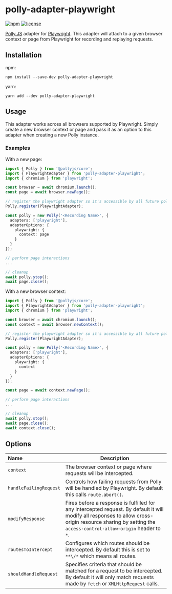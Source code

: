 # polly-adapter-playwright

[![npm](https://shields.io/npm/v/polly-adapter-playwright)](https://www.npmjs.com/package/polly-adapter-playwright)
[![license](https://shields.io/github/license/redabacha/polly-adapter-playwright)](https://github.com/redabacha/polly-adapter-playwright/blob/main/LICENSE)

[Polly.JS](https://netflix.github.io/pollyjs/#/) adapter for [Playwright](https://playwright.dev/). This adapter will attach to a given browser context or page from Playwright for recording and replaying requests.

## Installation

npm:

```
npm install --save-dev polly-adapter-playwright
```

yarn:

```
yarn add --dev polly-adapter-playwright
```

## Usage

This adapter works across all browsers supported by Playwright. Simply create a new browser context or page and pass it as an option to this adapter when creating a new Polly instance.

### Examples

With a new page:

```ts
import { Polly } from '@pollyjs/core';
import { PlaywrightAdapter } from 'polly-adapter-playwright';
import { chromium } from 'playwright';

const browser = await chromium.launch();
const page = await browser.newPage();

// register the playwright adapter so it's accessible by all future polly instances
Polly.register(PlaywrightAdapter);

const polly = new Polly('<Recording Name>', {
  adapters: ['playwright'],
  adapterOptions: {
    playwright: {
      context: page
    }
  }
});

// perform page interactions
...

// cleanup
await polly.stop();
await page.close();
```

With a new browser context:

```ts
import { Polly } from '@pollyjs/core';
import { PlaywrightAdapter } from 'polly-adapter-playwright';
import { chromium } from 'playwright';

const browser = await chromium.launch();
const context = await browser.newContext();

// register the playwright adapter so it's accessible by all future polly instances
Polly.register(PlaywrightAdapter);

const polly = new Polly('<Recording Name>', {
  adapters: ['playwright'],
  adapterOptions: {
    playwright: {
      context
    }
  }
});

const page = await context.newPage();

// perform page interactions
...

// cleanup
await polly.stop();
await page.close();
await context.close();
```

## Options

| Name                   | Description                                                                                                                                                                                                  |
| :--------------------- | ------------------------------------------------------------------------------------------------------------------------------------------------------------------------------------------------------------ |
| `context`              | The browser context or page where requests will be intercepted.                                                                                                                                              |
| `handleFailingRequest` | Controls how failing requests from Polly will be handled by Playwright. By default this calls `route.abort()`.                                                                                               |
| `modifyResponse`       | Fires before a response is fulfilled for any intercepted request. By default it will modify all responses to allow cross-origin resource sharing by setting the `access-control-allow-origin` header to `*`. |
| `routesToIntercept`    | Configures which routes should be intercepted. By default this is set to `**\/*` which means all routes.                                                                                                     |
| `shouldHandleRequest`  | Specifies criteria that should be matched for a request to be intercepted. By default it will only match requests made by `fetch` or `XMLHttpRequest` calls.                                                 |
